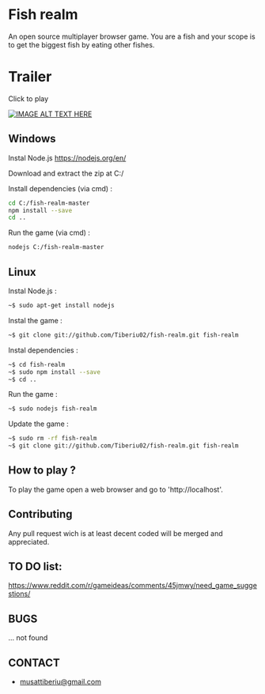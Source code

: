 Fish realm
====

An open source multiplayer browser game. You are a fish and your scope is to get the biggest fish by eating other fishes.

Trailer
====

Click to play

[![IMAGE ALT TEXT HERE](https://img.youtube.com/vi/zyrMORbMCNs/0.jpg)](https://www.youtube.com/watch?v=zyrMORbMCNs)

## Windows

Instal Node.js
https://nodejs.org/en/

Download and extract the zip at C:/

Install dependencies (via cmd) :
```sh
cd C:/fish-realm-master
npm install --save
cd ..
```

Run the game (via cmd) :
```sh
nodejs C:/fish-realm-master
```

## Linux

Instal Node.js :
```sh
~$ sudo apt-get install nodejs
```

Instal the game :
```sh
~$ git clone git://github.com/Tiberiu02/fish-realm.git fish-realm
```

Instal dependencies :
```sh
~$ cd fish-realm
~$ sudo npm install --save
~$ cd ..
```

Run the game :
```sh
~$ sudo nodejs fish-realm
```

Update the game :
```sh
~$ sudo rm -rf fish-realm
~$ git clone git://github.com/Tiberiu02/fish-realm.git fish-realm
```

## How to play ?

To play the game open a web browser and go to 'http://localhost'.

## Contributing

Any pull request wich is at least decent coded will be merged and appreciated.

## TO DO list:

https://www.reddit.com/r/gameideas/comments/45jmwy/need_game_suggestions/

## BUGS

... not found

## CONTACT

- musattiberiu@gmail.com
